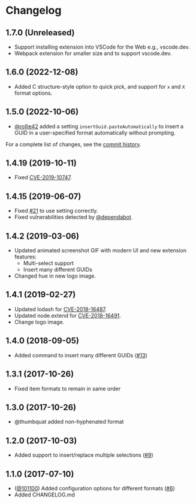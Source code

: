 # Changelog

## 1.7.0 (Unreleased)

* Support installing extension into VSCode for the Web e.g., vscode.dev.
* Webpack extension for smaller size and to support vscode.dev.

## 1.6.0 (2022-12-08)

* Added C structure-style option to quick pick, and support for `x` and `X` format options.

## 1.5.0 (2022-10-06)

* [@rollie42](https://github.com/rollie42) added a setting `insertGuid.pasteAutomatically` to insert a GUID in a user-specified format automatically without prompting.

For a complete list of changes, see the [commit history](https://github.com/heaths/vscode-guid/commits/main).

## 1.4.19 (2019-10-11)

* Fixed [CVE-2019-10747](https://nvd.nist.gov/vuln/detail/CVE-2019-10747).

## 1.4.15 (2019-06-07)

* Fixed [#21](https://github.com/heaths/vscode-guid/issues/21) to use setting correctly.
* Fixed vulnerabilities detected by [@dependabot](https://github.com/apps/dependabot).

## 1.4.2 (2019-03-06)

* Updated animated screenshot GIF with modern UI and new extension features:
  * Multi-select support
  * Insert many different GUIDs
* Changed hue in new logo image.

## 1.4.1 (2019-02-27)

* Updated lodash for [CVE-2018-16487](https://nvd.nist.gov/vuln/detail/CVE-2018-16487).
* Updated node.extend for [CVE-2018-16491](https://nvd.nist.gov/vuln/detail/CVE-2018-16491).
* Change logo image.

## 1.4.0 (2018-09-05)

* Added command to insert many different GUIDs ([#13](https://github.com/heaths/vscode-guid/issues/13))

## 1.3.1 (2017-10-26)

* Fixed item formats to remain in same order

## 1.3.0 (2017-10-26)

* @thumbquat added non-hyphenated format

## 1.2.0 (2017-10-03)

* Added support to insert/replace multiple selections ([#9](https://github.com/heaths/vscode-guid/issues/9))

## 1.1.0 (2017-07-10)

* ([@101100](https://github.com/101100)) Added configuration options for different formats ([#6](https://github.com/heaths/vscode-guid/issues/6))
* Added CHANGELOG.md
